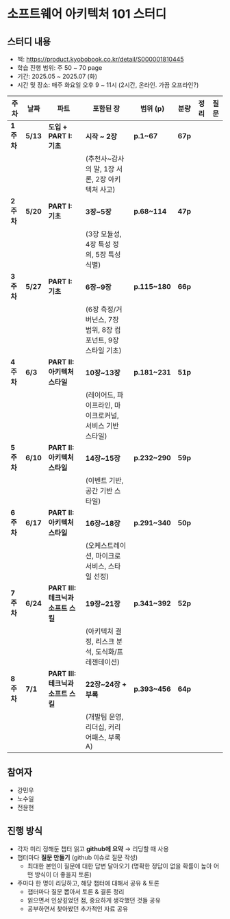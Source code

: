 # 소프트웨어 아키텍처 101 스터디
## 스터디 내용
- 책: https://product.kyobobook.co.kr/detail/S000001810445
- 학습 진행 범위: 주 50 ~ 70 page
- 기간: 2025.05 ~ 2025.07 (화)
- 시간 및 장소: 매주 화요일 오후 9 ~ 11시 (2시간, 온라인. 가끔 오프라인?)

| **주차** | **날짜** | **파트** | **포함된 장** | **범위 (p)** | **분량** | **정리** | **질문** |
| --- | --- | --- | --- | --- | --- | --- | --- |
| **1주차** | **5/13** | **도입 + PART I: 기초** | **시작 ~ 2장** | **p.1~67** | **67p** |
|  |  |  | (추천사~감사의 말, 1장 서론, 2장 아키텍처 사고) |  |  |
| **2주차** | **5/20** | **PART I: 기초** | **3장~5장** | **p.68~114** | **47p** |
|  |  |  | (3장 모듈성, 4장 특성 정의, 5장 특성 식별) |  |  |
| **3주차** | **5/27** | **PART I: 기초** | **6장~9장** | **p.115~180** | **66p** |
|  |  |  | (6장 측정/거버넌스, 7장 범위, 8장 컴포넌트, 9장 스타일 기초) |  |  |
| **4주차** | **6/3** | **PART II: 아키텍처 스타일** | **10장~13장** | **p.181~231** | **51p** |
|  |  |  | (레이어드, 파이프라인, 마이크로커널, 서비스 기반 스타일) |  |  |
| **5주차** | **6/10** | **PART II: 아키텍처 스타일** | **14장~15장** | **p.232~290** | **59p** |
|  |  |  | (이벤트 기반, 공간 기반 스타일) |  |  |
| **6주차** | **6/17** | **PART II: 아키텍처 스타일** | **16장~18장** | **p.291~340** | **50p** |
|  |  |  | (오케스트레이션, 마이크로서비스, 스타일 선정) |  |  |
| **7주차** | **6/24** | **PART III: 테크닉과 소프트 스킬** | **19장~21장** | **p.341~392** | **52p** |
|  |  |  | (아키텍처 결정, 리스크 분석, 도식화/프레젠테이션) |  |  |
| **8주차** | **7/1** | **PART III: 테크닉과 소프트 스킬** | **22장~24장 + 부록** | **p.393~456** | **64p** |
|  |  |  | (개발팀 운영, 리더십, 커리어패스, 부록 A) |  |  |

## 참여자
- 강민우
- 노수일
- 전윤현

## 진행 방식
- 각자 미리 정해둔 챕터 읽고 **github에 요약** → 리딩할 때 사용
- 챕터마다 **질문 만들기** (github 이슈로 질문 작성)
    - 최대한 본인이 질문에 대한 답변 달아오기 (명확한 정답이 없을 확률이 높아 어떤 방식이 더 좋을지 토론)
- 주마다 한 명이 리딩하고, 해당 챕터에 대해서 공유 & 토론
    - 챕터마다 질문 뽑아서 토론 & 결론 정리
    - 읽으면서 인상깊었던 점, 중요하게 생각했던 것들 공유
    - 공부하면서 찾아봤던 추가적인 자료 공유
